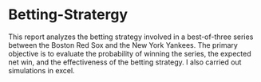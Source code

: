# Betting-Stratergy
This report analyzes the betting strategy involved in a best-of-three series between the Boston Red Sox and the New York Yankees. The primary objective is to evaluate the probability of winning the series, the expected net win, and the effectiveness of the betting strategy. I also carried out simulations in excel.
